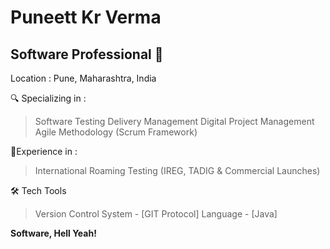 # Puneett Kr Verma
## Software Professional 📶
Location : Pune, Maharashtra, India

🔍 Specializing in :
> Software Testing Delivery Management
> Digital Project Management
> Agile Methodology (Scrum Framework)

🌟Experience in :
> International Roaming Testing (IREG, TADIG & Commercial Launches)

🛠️ Tech Tools
> Version Control System - [GIT Protocol]
> Language - [Java]

**Software, Hell Yeah!**
